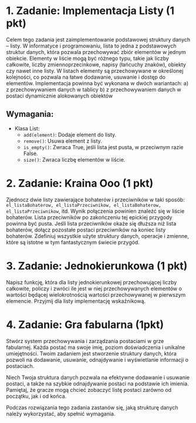 # 1.	Zadanie: Implementacja Listy (1 pkt)
Celem tego zadania jest zaimplementowanie podstawowej struktury danych – listy. W informatyce i programowaniu, lista to jedna z podstawowych struktur danych, która pozwala przechowywać zbiór elementów w jednym obiekcie. Elementy w liście mogą być różnego typu, takie jak liczby całkowite, liczby zmiennoprzecinkowe, napisy (łańcuchy znaków), obiekty czy nawet inne listy. W listach elementy są przechowywane w określonej kolejności, co pozwala na łatwe dodawanie, usuwanie i dostęp do elementów. Implementacja powinna być wykonana w dwóch wariantach: 
a)	z przechowywaniem danych w tablicy
b)	z przechowywaniem danych w postaci dynamicznie alokowanych obiektów

## Wymagania:
* Klasa List:
  * `add(element)`: Dodaje element do listy.
  * `remove()`: Usuwa element z listy.
  * `is_empty()`: Zwraca True, jeśli lista jest pusta, w przeciwnym razie False.
  * `size()`: Zwraca liczbę elementów w liście.

# 2.	Zadanie: Kraina Ooo (1 pkt)
Zjednocz dwie listy zawierające bohaterów i przeciwników w taki sposób: 
`el_listaBohaterow, el_listaPrzeciwnikow, el_listaBohaterow, el_listaPrzeciwnikow`, itd.
Wynik połączenia powinien znaleźć się w liście bohaterów. Lista przeciwników po zakończeniu tej epickiej przygody powinna być pusta. Jeśli lista przeciwników okaże się dłuższa niż lista bohaterów, dołącz pozostałe postaci przeciwników na koniec listy bohaterów. Zdefiniuj wszystkie użyte struktury danych, operacje i zmienne, które są istotne w tym fantastycznym świecie przygód.
# 3.	Zadanie: Jednokierunkowa (1 pkt)
Napisz funkcję, która dla listy jednokierunkowej przechowującej liczby całkowite, policzy i zwróci ile jest w niej przechowywanych elementów o wartości będącej wielokrotnością wartości przechowywanej w pierwszym elemencie. Przyjmij dla listy implementację wskaźnikową.
# 4.  Zadanie: Gra fabularna (1pkt)
Stwórz system przechowywania i zarządzania postaciami w grze fabularnej. Każda postać ma swoje imię, poziom doświadczenia i unikalne umiejętności. Twoim zadaniem jest stworzenie struktury danych, która pozwoli na dodawanie, usuwanie, odnajdywanie i wyświetlanie informacji o postaciach.

Niech Twoja struktura danych pozwala na efektywne dodawanie i usuwanie postaci, a także na szybkie odnajdywanie postaci na podstawie ich imienia. Pamiętaj, że gracze mogą chcieć zobaczyć listę postaci zarówno od początku, jak i od końca. 

Podczas rozwiązania tego zadania zastanów się, jaką strukturę danych należy wykorzystać, aby spełnić wymagania.


